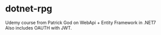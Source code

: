 # dotnet-rpg

Udemy course from Patrick God on WebApi + Entity Framework in .NET7
Also includes OAUTH with JWT.
